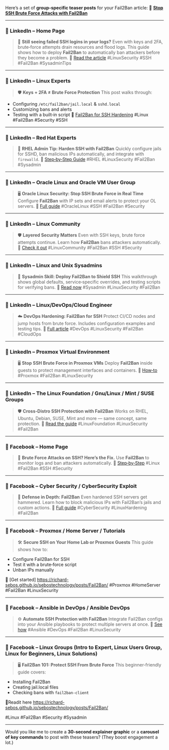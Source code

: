 Here’s a set of **group‑specific teaser posts** for your Fail2Ban article:
🔗 [**Stop SSH Brute Force Attacks with Fail2Ban**](https://richard-sebos.github.io/sebostechnology/posts/Fail2Ban/)

---

### 🔹 **LinkedIn – Home Page**

> 🚨 **Still seeing failed SSH logins in your logs?**
> Even with keys and 2FA, brute‑force attempts drain resources and flood logs. This guide shows how to deploy **Fail2Ban** to automatically ban attackers before they become a problem.
> 📘 [Read the article](https://richard-sebos.github.io/sebostechnology/posts/Fail2Ban/)
> #LinuxSecurity #SSH #Fail2Ban #SysadminTips

---

### 🔹 **LinkedIn – Linux Experts**

> 🛡️ **Keys + 2FA ≠ Brute Force Protection**
> This post walks through:

* Configuring `/etc/fail2ban/jail.local` & `sshd.local`
* Customizing bans and alerts
* Testing with a built‑in script
  📘 [Fail2Ban for SSH Hardening](https://richard-sebos.github.io/sebostechnology/posts/Fail2Ban/)
  #Linux #Fail2Ban #Security #SSH

---

### 🔹 **LinkedIn – Red Hat Experts**

> 🔧 **RHEL Admin Tip: Harden SSH with Fail2Ban**
> Quickly configure jails for SSHD, ban malicious IPs automatically, and integrate with `firewalld`.
> 📘 [Step‑by‑Step Guide](https://richard-sebos.github.io/sebostechnology/posts/Fail2Ban/)
> #RHEL #LinuxSecurity #Fail2Ban #Sysadmin

---

### 🔹 **LinkedIn – Oracle Linux and Oracle VM User Group**

> 🖥️ **Oracle Linux Security: Stop SSH Brute Force in Real Time**
> Configure **Fail2Ban** with IP sets and email alerts to protect your OL servers.
> 📘 [Full guide](https://richard-sebos.github.io/sebostechnology/posts/Fail2Ban/)
> #OracleLinux #SSH #Fail2Ban #Security

---

### 🔹 **LinkedIn – Linux Community**

> 🛡️ **Layered Security Matters**
> Even with SSH keys, brute force attempts continue. Learn how **Fail2Ban** bans attackers automatically.
> 📘 [Check it out](https://richard-sebos.github.io/sebostechnology/posts/Fail2Ban/)
> #LinuxCommunity #Fail2Ban #SSH #Security

---

### 🔹 **LinkedIn – Linux and Unix Sysadmins**

> 🔧 **Sysadmin Skill: Deploy Fail2Ban to Shield SSH**
> This walkthrough shows global defaults, service‑specific overrides, and testing scripts for verifying bans.
> 📘 [Read now](https://richard-sebos.github.io/sebostechnology/posts/Fail2Ban/)
> #Sysadmin #LinuxSecurity #Fail2Ban

---

### 🔹 **LinkedIn – Linux/DevOps/Cloud Engineer**

> ☁️ **DevOps Hardening: Fail2Ban for SSH**
> Protect CI/CD nodes and jump hosts from brute force. Includes configuration examples and testing tips.
> 📘 [Full article](https://richard-sebos.github.io/sebostechnology/posts/Fail2Ban/)
> #DevOps #LinuxSecurity #Fail2Ban #CloudOps

---

### 🔹 **LinkedIn – Proxmox Virtual Environment**

> 🖥️ **Stop SSH Brute Force in Proxmox VMs**
> Deploy **Fail2Ban** inside guests to protect management interfaces and containers.
> 📘 [How‑to](https://richard-sebos.github.io/sebostechnology/posts/Fail2Ban/)
> #Proxmox #Fail2Ban #LinuxSecurity

---

### 🔹 **LinkedIn – The Linux Foundation / Gnu/Linux / Mint / SUSE Groups**

> 🛡️ **Cross‑Distro SSH Protection with Fail2Ban**
> Works on RHEL, Ubuntu, Debian, SUSE, Mint and more — same concept, same protection.
> 📘 [Read the guide](https://richard-sebos.github.io/sebostechnology/posts/Fail2Ban/)
> #LinuxFoundation #LinuxSecurity #Fail2Ban

---

### 🔹 **Facebook – Home Page**

> 🚨 **Brute Force Attacks on SSH? Here’s the Fix.**
> Use **Fail2Ban** to monitor logs and ban attackers automatically.
> 📘 [Step‑by‑Step](https://richard-sebos.github.io/sebostechnology/posts/Fail2Ban/)
> #Linux #Fail2Ban #SSH #Security

---

### 🔹 **Facebook – Cyber Security / CyberSecurity Exploit**

> 🧱 **Defense in Depth: Fail2Ban**
> Even hardened SSH servers get hammered. Learn how to block malicious IPs with Fail2Ban’s jails and custom actions.
> 📘 [Full guide](https://richard-sebos.github.io/sebostechnology/posts/Fail2Ban/)
> #CyberSecurity #LinuxHardening #Fail2Ban

---

### 🔹 **Facebook – Proxmox / Home Server / Tutorials**

> 🛠️ **Secure SSH on Your Home Lab or Proxmox Guests**
> This guide shows how to:

* Configure Fail2Ban for SSH
* Test it with a brute‑force script
* Unban IPs manually
  
📘 [Get started] https://richard-sebos.github.io/sebostechnology/posts/Fail2Ban/
#Proxmox #HomeServer #Fail2Ban #LinuxSecurity

---

### 🔹 **Facebook – Ansible in DevOps / Ansible DevOps**

> ⚙️ **Automate SSH Protection with Fail2Ban**
> Integrate Fail2Ban configs into your Ansible playbooks to protect multiple servers at once.
> 📘 [See how](https://richard-sebos.github.io/sebostechnology/posts/Fail2Ban/)
> #Ansible #DevOps #Fail2Ban #LinuxSecurity


---

### 🔹 **Facebook – Linux Groups (Intro to Expert, Linux Users Group, Linux for Beginners, Linux Solutions)**

> 🖥️ **Fail2Ban 101: Protect SSH From Brute Force**
> This beginner‑friendly guide covers:

* Installing Fail2Ban
* Creating jail.local files
* Checking bans with `fail2ban-client`

📘Readit here https://richard-sebos.github.io/sebostechnology/posts/Fail2Ban/

#Linux #Fail2Ban #Security #Sysadmin

---

Would you like me to create a **30‑second explainer graphic** or a **carousel of key commands** to post with these teasers? (They boost engagement a lot.)
